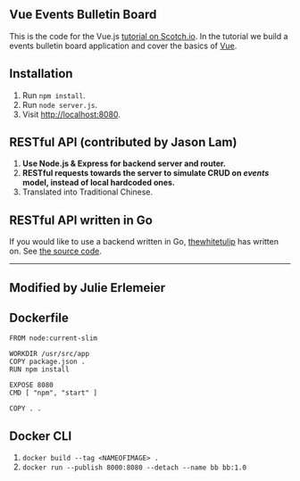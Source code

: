 ## Vue Events Bulletin Board

This is the code for the Vue.js [tutorial on Scotch.io](https://scotch.io/tutorials/build-a-single-page-time-tracking-app-with-vue-js-introduction). In the tutorial we build a events bulletin board application and cover the basics of [Vue](http://vuejs.org/).

## Installation

1. Run `npm install`.
2. Run `node server.js`.
3. Visit [http://localhost:8080](http://localhost:8080).

## RESTful API (contributed by Jason Lam)

1. **Use Node.js & Express for backend server and router.**
2. **RESTful requests towards the server to simulate CRUD on *events* model, instead of local hardcoded ones.**
3. Translated into Traditional Chinese.

## RESTful API written in Go 

If you would like to use a backend written in Go, [thewhitetulip](http://github.com/thewhitetulip) has written on. See [the source code](https://github.com/thewhitetulip/go-vue-events).

---

## Modified by Julie Erlemeier 

## Dockerfile
```
FROM node:current-slim

WORKDIR /usr/src/app
COPY package.json .
RUN npm install

EXPOSE 8080
CMD [ "npm", "start" ]

COPY . .
```

## Docker CLI
1. `docker build --tag <NAMEOFIMAGE> .`
2. `docker run --publish 8000:8080 --detach --name bb bb:1.0`
 
